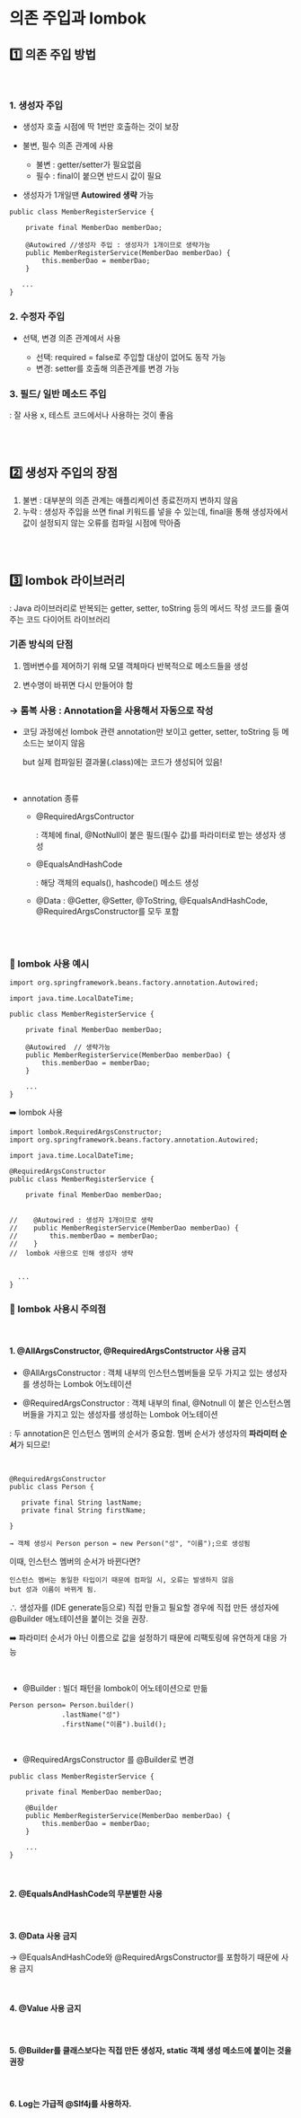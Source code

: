 # 의존 주입과 lombok


## 1️⃣ 의존 주입 방법

<br>

### 1. 생성자 주입

- 생성자 호출 시점에 딱 1번만 호출하는 것이 보장


- 불변, 필수 의존 관계에 사용
    
    - 불변 : getter/setter가 필요없음 
    - 필수 : final이 붙으면 반드시 값이 필요 


- 생성자가 1개일땐 **Autowired 생략** 가능

```
public class MemberRegisterService {

    private final MemberDao memberDao; 

    @Autowired //생성자 주입 : 생성자가 1개이므로 생략가능
    public MemberRegisterService(MemberDao memberDao) {
        this.memberDao = memberDao;
    }

   ...
}

```

### 2. 수정자 주입


- 선택, 변경 의존 관계에서 사용
    
    - 선택: required = false로 주입할 대상이 없어도 동작 가능
    - 변경: setter를 호출해 의존관계를 변경 가능


### 3. 필드/ 일반 메소드 주입

: 잘 사용 x, 테스트 코드에서나 사용하는 것이 좋음

<br><Br>

## 2️⃣ 생성자 주입의 장점

1. 불변 : 대부분의 의존 관계는 애플리케이션 종료전까지 변하지 않음
2. 누락 : 생성자 주입을 쓰면 final 키워드를 넣을 수 있는데, final을 통해 생성자에서 값이 설정되지 않는 오류를 컴파일 시점에 막아줌

<br><Br>

## 3️⃣ lombok 라이브러리 
: Java 라이브러리로 반복되는 getter, setter, toString 등의 메서드 작성 코드를 줄여주는 코드 다이어트 라이브러리


### 기존 방식의 단점
1. 멤버변수를 제어하기 위해 모델 객체마다 반복적으로 메소드들을 생성

2. 변수명이 바뀌면 다시 만들어야 함


### → 롬복 사용 : Annotation을 사용해서 자동으로 작성

- 코딩 과정에선 lombok 관련 annotation만 보이고 getter, setter, toString 등 메소드는 보이지 않음 

    but 실제 컴파일된 결과물(.class)에는 코드가 생성되어 있음!

<br>

- annotation 종류

    - @RequiredArgsContructor 

        : 객체에 final, @NotNull이 붙은 필드(필수 값)를 파라미터로 받는 생성자 생성

    - @EqualsAndHashCode
        
        : 해당 객체의 equals(), hashcode() 메소드 생성

    - @Data
        : @Getter, @Setter, @ToString, @EqualsAndHashCode, @RequiredArgsConstructor를 모두 포함


<br><Br>

### 🔎 lombok 사용 예시



```
import org.springframework.beans.factory.annotation.Autowired;

import java.time.LocalDateTime;

public class MemberRegisterService {
     
    private final MemberDao memberDao;

    @Autowired  // 생략가능
    public MemberRegisterService(MemberDao memberDao) {
        this.memberDao = memberDao;
    } 

    ...
}

```


➡️ lombok 사용

```
import lombok.RequiredArgsConstructor;
import org.springframework.beans.factory.annotation.Autowired;

import java.time.LocalDateTime;

@RequiredArgsConstructor 
public class MemberRegisterService {

    private final MemberDao memberDao;


//    @Autowired : 생성자 1개이므로 생략
//    public MemberRegisterService(MemberDao memberDao) {
//        this.memberDao = memberDao;
//    } 
//  lombok 사용으로 인해 생성자 생략


  ...
}

```

### 📌 lombok 사용시 주의점
<Br>

#### 1. @AllArgsConstructor, @RequiredArgsContstructor 사용 금지

 - @AllArgsConstructor : 객체 내부의 인스턴스멤버들을 모두 가지고 있는 생성자를 생성하는 Lombok 어노테이션

 - @RequiredArgsConstructor : 객체 내부의 final, @Notnull 이 붙은 인스턴스멤버들을 가지고 있는 생성자를 생성하는 Lombok 어노테이션

 : 두 annotation은 인스턴스 멤버의 순서가 중요함. 멤버 순서가 생성자의 **파라미터 순서**가 되므로!

<br>

 ```
@RequiredArgsConstructor
public class Person {
 
    private final String lastName;
    private final String firstName;
 
}

→ 객체 생성시 Person person = new Person("성", "이름");으로 생성됨
 ```

이때, 인스턴스 멤버의 순서가 바뀐다면?

    인스턴스 멤버는 동일한 타입이기 때문에 컴파일 시, 오류는 발생하지 않음 
    but 성과 이름이 바뀌게 됨.

∴ 생성자를 (IDE generate등으로) 직접 만들고 필요할 경우에 직접 만든 생성자에 @Builder 애노테이션을 붙이는 것을 권장.

➡️ 파라미터 순서가 아닌 이름으로 값을 설정하기 때문에 리팩토링에 유연하게 대응 가능

<br>

- @Builder : 빌더 패턴을 lombok이 어노테이션으로 만듦
```
Person person= Person.builder()
             .lastName("성")
             .firstName("이름").build();
```


<br>

- @RequiredArgsConstructor 를 @Builder로 변경

```
public class MemberRegisterService {

    private final MemberDao memberDao;

    @Builder
    public MemberRegisterService(MemberDao memberDao) {
        this.memberDao = memberDao;
    }

    ...
}

```
<br>

#### 2. @EqualsAndHashCode의 무분별한 사용  


<br>

#### 3. @Data 사용 금지
→  @EqualsAndHashCode와 @RequiredArgsConstructor를 포함하기 때문에 사용 금지

<Br>

#### 4. @Value 사용 금지
<br>

#### 5. @Builder를 클래스보다는 직접 만든 생성자, static 객체 생성 메소드에 붙이는 것을 권장
<Br>

#### 6. Log는 가급적 @Slf4j를 사용하자.







